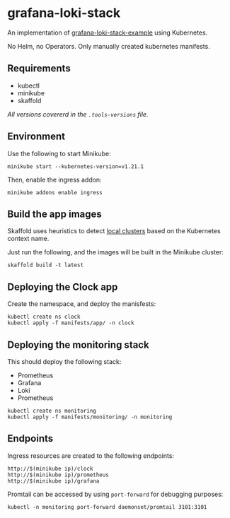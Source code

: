 # grafana-loki-stack
An implementation of [grafana-loki-stack-example](https://github.com/GusAntoniassi/grafana-loki-stack-example) using Kubernetes.

No Helm, no Operators. Only manually created kubernetes manifests.

## Requirements
- kubectl
- minikube
- skaffold

*All versions covererd in the `.tools-versions` file.*
## Environment
Use the following to start Minikube:
```
minikube start --kubernetes-version=v1.21.1
```
Then, enable the ingress addon:
```
minikube addons enable ingress
```

## Build the app images
Skaffold uses heuristics to detect [local clusters](https://skaffold.dev/docs/environment/local-cluster/#auto-detection) based on the Kubernetes context name.

Just run the following, and the images will be built in the Minikube cluster:
```
skaffold build -t latest
```

## Deploying the Clock app
Create the namespace, and deploy the manisfests:
```
kubectl create ns clock
kubectl apply -f manifests/app/ -n clock
```

## Deploying the monitoring stack
This should deploy the following stack:
- Prometheus
- Grafana
- Loki
- Prometheus
```
kubectl create ns monitoring
kubectl apply -f manifests/monitoring/ -n monitoring
```

## Endpoints
Ingress resources are created to the following endpoints:
```
http://$(minikube ip)/clock
http://$(minikube ip)/prometheus
http://$(minikube ip)/grafana
```
Promtail can be accessed by using `port-forward` for debugging purposes:
```
kubectl -n monitoring port-forward daemonset/promtail 3101:3101

```
